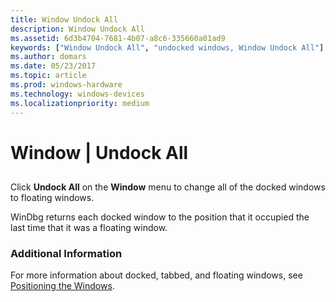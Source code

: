 ```yaml
---
title: Window Undock All
description: Window Undock All
ms.assetid: 6d3b4704-7681-4b07-a8c6-335660a01ad9
keywords: ["Window Undock All", "undocked windows, Window Undock All"]
ms.author: domars
ms.date: 05/23/2017
ms.topic: article
ms.prod: windows-hardware
ms.technology: windows-devices
ms.localizationpriority: medium
---
```


# Window | Undock All


## <span id="ddk_window_undock_all_dbg"></span><span id="DDK_WINDOW_UNDOCK_ALL_DBG"></span>


Click **Undock All** on the **Window** menu to change all of the docked windows to floating windows.

WinDbg returns each docked window to the position that it occupied the last time that it was a floating window.

### <span id="additional_information"></span><span id="ADDITIONAL_INFORMATION"></span>Additional Information

For more information about docked, tabbed, and floating windows, see [Positioning the Windows](positioning-the-windows.md).

 

 





